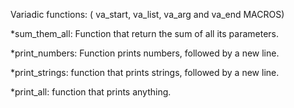 Variadic functions:
( va_start, va_list, va_arg and va_end MACROS)

  *sum_them_all: Function that return the sum of all its parameters.

  *print_numbers: Function  prints numbers, followed by a new line.

  *print_strings:  function that prints strings, followed by a new line.

  *print_all: function that prints anything.
